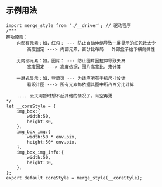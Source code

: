 ## 示例用法

    import merge_style from './__driver'; // 驱动程序
    /*** 
    排版原则：
        内部有元素：如，红包： --- 防止自动伸缩导致一屏显示的红包数太少
            高度固定 ---> 内部元素，百分比布局   外部盒子给予横向弹性
    
        无内部元素：如，图片： --- 防止图片因拉伸导致失真
            宽度固定 ---> 高度依据，图片高宽比，来计算
    
        一屏式显示：如，登录页 --- 为适应所有手机尺寸设计
            看设计图 ---> 所有元素都依据其图中所占百分比计算
    
        .... 云天河暂时想不起其他的情况了，有空再更
    */
    let __coreStyle = {
        img_box:{
            width:50,
            height:80,
        },
        img_box_img:{
            width:50 * env.pix,
            height:50* env.pix,
        },
        img_box_img_info:{
            width:50,
            height:30,
        },
    };
    export default coreStyle = merge_style(__coreStyle);